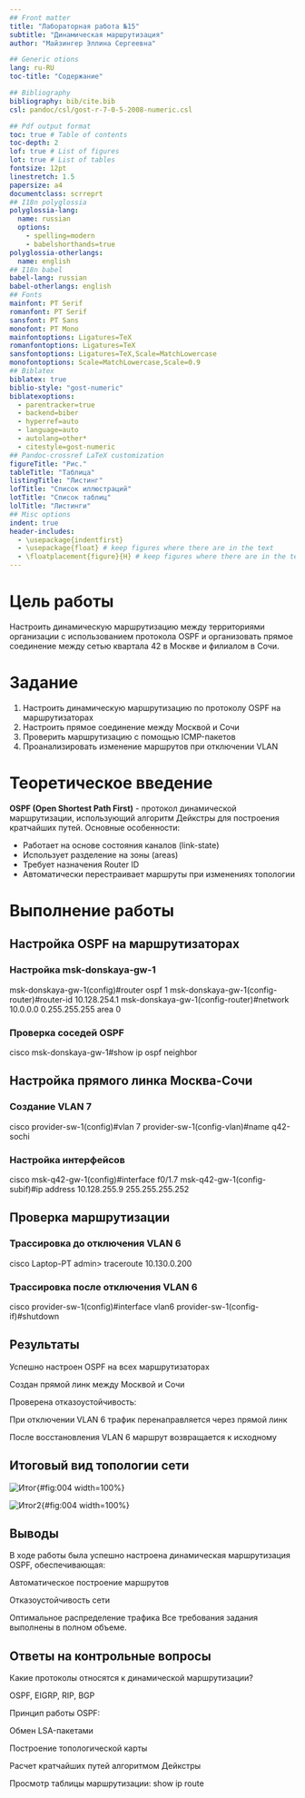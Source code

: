 ```yaml
---
## Front matter
title: "Лабораторная работа №15"
subtitle: "Динамическая маршрутизация"
author: "Майзингер Эллина Сергеевна"

## Generic otions
lang: ru-RU
toc-title: "Содержание"

## Bibliography
bibliography: bib/cite.bib
csl: pandoc/csl/gost-r-7-0-5-2008-numeric.csl

## Pdf output format
toc: true # Table of contents
toc-depth: 2
lof: true # List of figures
lot: true # List of tables
fontsize: 12pt
linestretch: 1.5
papersize: a4
documentclass: scrreprt
## I18n polyglossia
polyglossia-lang:
  name: russian
  options:
	- spelling=modern
	- babelshorthands=true
polyglossia-otherlangs:
  name: english
## I18n babel
babel-lang: russian
babel-otherlangs: english
## Fonts
mainfont: PT Serif
romanfont: PT Serif
sansfont: PT Sans
monofont: PT Mono
mainfontoptions: Ligatures=TeX
romanfontoptions: Ligatures=TeX
sansfontoptions: Ligatures=TeX,Scale=MatchLowercase
monofontoptions: Scale=MatchLowercase,Scale=0.9
## Biblatex
biblatex: true
biblio-style: "gost-numeric"
biblatexoptions:
  - parentracker=true
  - backend=biber
  - hyperref=auto
  - language=auto
  - autolang=other*
  - citestyle=gost-numeric
## Pandoc-crossref LaTeX customization
figureTitle: "Рис."
tableTitle: "Таблица"
listingTitle: "Листинг"
lofTitle: "Список иллюстраций"
lotTitle: "Список таблиц"
lolTitle: "Листинги"
## Misc options
indent: true
header-includes:
  - \usepackage{indentfirst}
  - \usepackage{float} # keep figures where there are in the text
  - \floatplacement{figure}{H} # keep figures where there are in the text
---
```


# Цель работы

Настроить динамическую маршрутизацию между территориями организации с использованием протокола OSPF и организовать прямое соединение между сетью квартала 42 в Москве и филиалом в Сочи.

# Задание

1. Настроить динамическую маршрутизацию по протоколу OSPF на маршрутизаторах
2. Настроить прямое соединение между Москвой и Сочи
3. Проверить маршрутизацию с помощью ICMP-пакетов
4. Проанализировать изменение маршрутов при отключении VLAN

# Теоретическое введение

**OSPF (Open Shortest Path First)** - протокол динамической маршрутизации, использующий алгоритм Дейкстры для построения кратчайших путей. Основные особенности:
- Работает на основе состояния каналов (link-state)
- Использует разделение на зоны (areas)
- Требует назначения Router ID
- Автоматически перестраивает маршруты при изменениях топологии

# Выполнение работы

## Настройка OSPF на маршрутизаторах

### Настройка msk-donskaya-gw-1
msk-donskaya-gw-1(config)#router ospf 1
msk-donskaya-gw-1(config-router)#router-id 10.128.254.1
msk-donskaya-gw-1(config-router)#network 10.0.0.0 0.255.255.255 area 0
### Проверка соседей OSPF
cisco
msk-donskaya-gw-1#show ip ospf neighbor

## Настройка прямого линка Москва-Сочи
### Создание VLAN 7
cisco
provider-sw-1(config)#vlan 7
provider-sw-1(config-vlan)#name q42-sochi
### Настройка интерфейсов
cisco
msk-q42-gw-1(config)#interface f0/1.7
msk-q42-gw-1(config-subif)#ip address 10.128.255.9 255.255.255.252

## Проверка маршрутизации
### Трассировка до отключения VLAN 6
cisco
Laptop-PT admin> traceroute 10.130.0.200
### Трассировка после отключения VLAN 6
cisco
provider-sw-1(config)#interface vlan6
provider-sw-1(config-if)#shutdown

## Результаты
Успешно настроен OSPF на всех маршрутизаторах

Создан прямой линк между Москвой и Сочи

Проверена отказоустойчивость:

При отключении VLAN 6 трафик перенаправляется через прямой линк

После восстановления VLAN 6 маршрут возвращается к исходному

## Итоговый вид топологии сети

![Итог](image/1.png){#fig:004 width=100%}

![Итог2](image/2.png){#fig:004 width=100%}

## Выводы
В ходе работы была успешно настроена динамическая маршрутизация OSPF, обеспечивающая:

Автоматическое построение маршрутов

Отказоустойчивость сети

Оптимальное распределение трафика
Все требования задания выполнены в полном объеме.

## Ответы на контрольные вопросы
Какие протоколы относятся к динамической маршрутизации?

OSPF, EIGRP, RIP, BGP

Принцип работы OSPF:

Обмен LSA-пакетами

Построение топологической карты

Расчет кратчайших путей алгоритмом Дейкстры

Просмотр таблицы маршрутизации:
show ip route
